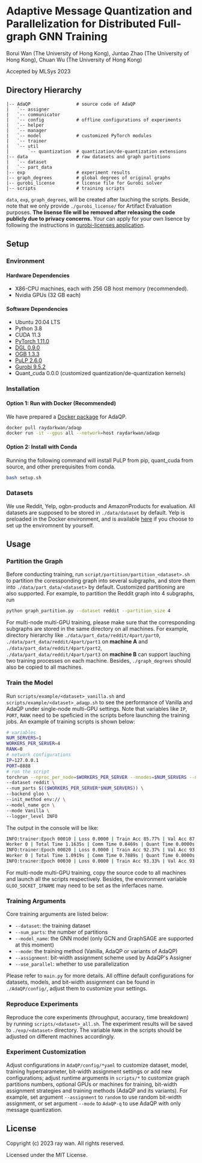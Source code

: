 # Adaptive Message Quantization and Parallelization for Distributed Full-graph GNN Training

Borui Wan (The University of Hong Kong), Juntao Zhao (The University of Hong Kong), Chuan Wu (The University of Hong Kong)

Accepted by MLSys 2023



## Directory Hierarchy

```
|-- AdaQP                 # source code of AdaQP
|   `-- assigner
|   `-- communicator
|   `-- config            # offline configurations of experiments
|   `-- helper
|   `-- manager
|   `-- model             # customized PyTorch modules
|   `-- trainer
|   `-- util
|       `-- quantization  # quantization/de-quantization extensions
|-- data                  # raw datasets and graph partitions
|   `-- dataset
|   `-- part_data
|-- exp                   # experiment results
|-- graph_degrees         # global degrees of original graphs
|-- gurobi_license        # license file for Gurobi solver
|-- scripts               # training scripts
```

`data`, `exp`, `graph_degrees`, will be created after lauching the scripts. Beside, note that we only provide `./gurobi_license/` for Artifact Evaluation purposes. **The lisense file will be removed after releasing the code publicly due to privacy concerns.** Your can apply for your own lisence by following the instructions in [gurobi-licenses application](https://www.gurobi.com/academia/academic-program-and-licenses/).

## Setup

### Environment

#### Hardware Dependencies

- X86-CPU machines, each with 256 GB host memory (recommended).  
- Nvidia GPUs (32 GB each)

#### Software Dependencies

- Ubuntu 20.04 LTS
- Python 3.8
- CUDA 11.3
- [PyTorch 1.11.0](https://github.com/pytorch/pytorch)
- [DGL 0.9.0](https://github.com/dmlc/dgl)
- [OGB 1.3.3](https://ogb.stanford.edu/docs/home/)
- [PuLP 2.6.0](https://github.com/coin-or/pulp)
- [Gurobi 9.5.2](https://anaconda.org/Gurobi/gurobi)
- Quant_cuda 0.0.0 (customized quantization/de-quantization kernels)

### Installation

#### Option 1: Run with Docker (Recommended)

We have prepared a [Docker package](https://hub.docker.com/r/raydarkwan/adaqp) for AdaQP.

```bash
docker pull raydarkwan/adaqp
docker run -it --gpus all --network=host raydarkwan/adaqp
```

#### Option 2: Install with Conda

Running the following command will install PuLP from pip, quant_cuda from source, and other prerequisites from conda.

```bash
bash setup.sh
```

### Datasets

We use Reddit, Yelp, ogbn-products and AmazonProducts for evaluation. All datasets are supposed to be stored in `./data/dataset` by default. Yelp is preloaded in the Docker environment, and is available [here](https://drive.google.com/open?id=1zycmmDES39zVlbVCYs88JTJ1Wm5FbfLz) if you choose to set up the enviromnent by yourself. 


## Usage

### Partition the Graph

Before conducting training, run `script/partition/partition_<dataset>.sh` to partition the coressponding graph into several subgraphs, and store them into `./data/part_data/<dataset>` by default. Customized partitioning are also supported. For example, to partition the Reddit graph into 4 subgraphs, run

```bash
python graph_partition.py --dataset reddit --partition_size 4
```

For multi-node multi-GPU training, please make sure that the corresponding subgraphs are stored in the same directory on all machines. For example, directory hierarchy like `./data/part_data/reddit/4part/part0`, `./data/part_data/reddit/4part/part1` on **machine A** and `./data/part_data/reddit/4part/part2`, `./data/part_data/reddit/4part/part3` on **machine B** can support lauching two training processes on each machine. Besides, `./graph_degrees` should also be copied to all machines.

### Train the Model

Run `scripts/example/<dataset>_vanilla.sh` and `scripts/example/<dataset>_adaqp.sh` to see the performance of Vanilla and AdaQP under single-node multi-GPU settings. Note that variables like `IP`, `PORT`, `RANK` need to be speficied in the scripts before launching the training jobs. An example of training scripts is shown below:

```bash
# variables
NUM_SERVERS=1
WORKERS_PER_SERVER=4
RANK=0
# network configurations
IP=127.0.0.1
PORT=8888
# run the script
torchrun --nproc_per_node=$WORKERS_PER_SERVER --nnodes=$NUM_SERVERS --node_rank=$RANK --master_addr=$IP --master_port=$PORT main.py \
--dataset reddit \
--num_parts $(($WORKERS_PER_SERVER*$NUM_SERVERS)) \
--backend gloo \
--init_method env:// \
--model_name gcn \
--mode Vanilla \
--logger_level INFO
```
The output in the console will be like:

```bash
INFO:trainer:Epoch 00010 | Loss 0.0000 | Train Acc 85.77% | Val Acc 87.00% | Test Acc 86.75%
Worker 0 | Total Time 1.1635s | Comm Time 0.8469s | Quant Time 0.0000s | Agg Time 0.2060s | Reduce Time 0.0466s
INFO:trainer:Epoch 00020 | Loss 0.0000 | Train Acc 92.37% | Val Acc 93.00% | Test Acc 92.98%
Worker 0 | Total Time 1.0919s | Comm Time 0.7889s | Quant Time 0.0000s | Agg Time 0.1786s | Reduce Time 0.0690s
INFO:trainer:Epoch 00030 | Loss 0.0000 | Train Acc 93.33% | Val Acc 93.81% | Test Acc 93.91%
```

For multi-node multi-GPU training, copy the source code to all machines and launch all the scripts respectively. Besides, the environment variable `GLOO_SOCKET_IFNAME` may need to be set as the inferfaces name.

### Training Arguments

Core training arguments are listed below:

- `--dataset`: the training dataset
- `--num_parts`: the number of partitions
- `--model_name`: the GNN model (only GCN and GraphSAGE are supported at this moment)
- `--mode`: the training method (Vanilla, AdaQP or variants of AdaQP)
- `--assignment`: bit-width assignment scheme used by AdaQP's Assigner
- `--use_parallel`: whether to use parallelization

Please refer to `main.py` for more details. All offline default configurations for datasets, models, and bit-width assignment can be found in `./AdaQP/config/`, adjust them to customize your settings.

### Reproduce Experiments

Reproduce the core experiments (throughput, accuracy, time breakdown) by running `scripts/<dataset>_all.sh`. The experiment results will be saved to `./exp/<dataset>` directory. The variable `RANK` in the scripts should be adjusted on different machines accordingly.

### Experiment Customization

Adjust configurations in `AdaQP/config/*yaml` to customize dataset, model, training hyperparameter, bit-width assignment settings or add new configurations; adjust runtime arguments in `scripts/*` to customize graph partitions numbers, optional GPUs or machines for training, bit-width assignment strategies and training methods (AdaQP and its variants). For example, set argument `--assignment` to `random` to use random bit-width assignment, or set argument `--mode` to `AdaQP-q` to use AdaQP with only message quantization.

## License

Copyright (c) 2023 ray wan. All rights reserved.

Licensed under the MIT License.
